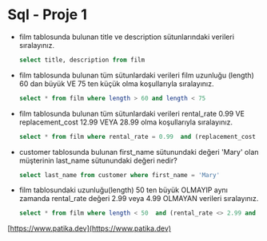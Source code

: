 # Sql - Proje 1

- film tablosunda bulunan title ve description sütunlarındaki verileri sıralayınız.

  ```sql
  select title, description from film
  ```

- film tablosunda bulunan tüm sütunlardaki verileri film uzunluğu (length) 60 dan büyük VE 75 ten küçük olma koşullarıyla sıralayınız.

  ```sql
  select * from film where length > 60 and length < 75
  ```

- film tablosunda bulunan tüm sütunlardaki verileri rental_rate 0.99 VE replacement_cost 12.99 VEYA 28.99 olma koşullarıyla sıralayınız.

  ```sql
  select * from film where rental_rate = 0.99  and (replacement_cost = 12.99 or replacement_cost = 28.99)
  ```

- customer tablosunda bulunan first_name sütunundaki değeri 'Mary' olan müşterinin last_name sütunundaki değeri nedir?

  ```sql
  select last_name from customer where first_name = 'Mary'
  ```

- film tablosundaki uzunluğu(length) 50 ten büyük OLMAYIP aynı zamanda rental_rate değeri 2.99 veya 4.99 OLMAYAN verileri sıralayınız.
  ```sql
  select * from film where length < 50  and (rental_rate <> 2.99 and rental_rate <> 4.99)
  ```

[https://www.patika.dev](https://www.patika.dev)
